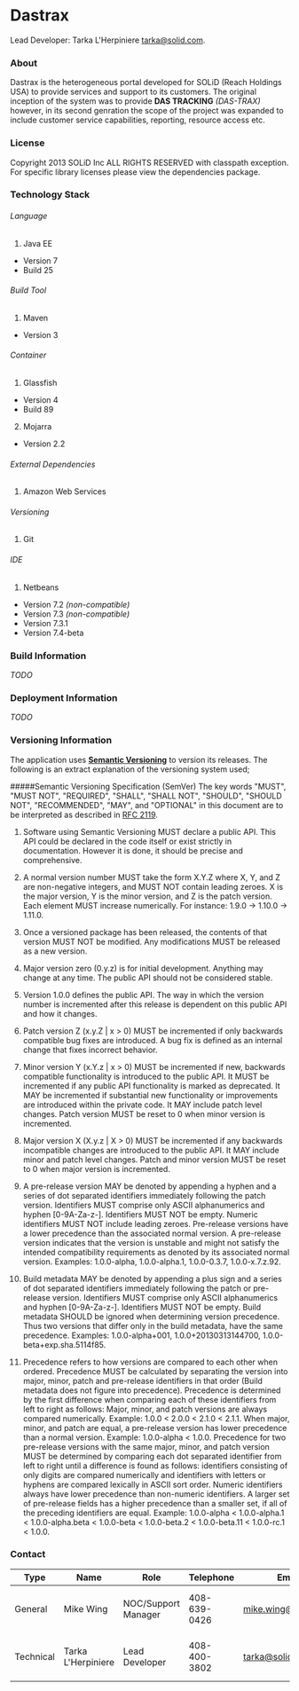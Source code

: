 # Dastrax
Lead Developer: Tarka L'Herpiniere <tarka@solid.com>.

### About
Dastrax is the heterogeneous portal developed for SOLiD (Reach Holdings USA) to provide services and support to its customers. The original inception of the system was to provide **DAS TRACKING** *(DAS-TRAX)* however, in its second genration the scope of the project was expanded to include customer service capabilities, reporting, resource access etc. 

### License
Copyright 2013 SOLiD Inc ALL RIGHTS RESERVED with classpath exception. For specific library licenses please view the dependencies package. 

### Technology Stack
###### Language
1. Java EE
  * Version 7
  * Build 25

###### Build Tool
1. Maven
  * Version 3

###### Container
1. Glassfish
  * Version 4
  * Build 89
2. Mojarra
  * Version 2.2

###### External Dependencies
1. Amazon Web Services

###### Versioning
1. Git

###### IDE
1. Netbeans
  * Version 7.2 *(non-compatible)*
  * Version 7.3 *(non-compatible)*
  * Version 7.3.1
  * Version 7.4-beta

### Build Information
*TODO*

### Deployment Information
*TODO*

### Versioning Information
The application uses [**Semantic Versioning**](http://semver.org/) to version its releases. The following is an extract explanation of the versioning system used;

#####Semantic Versioning Specification (SemVer)
The key words "MUST", "MUST NOT", "REQUIRED", "SHALL", "SHALL NOT", "SHOULD", "SHOULD NOT", "RECOMMENDED", "MAY", and "OPTIONAL" in this document are to be interpreted as described in [RFC 2119](http://tools.ietf.org/html/rfc2119).

1. Software using Semantic Versioning MUST declare a public API. This API could be declared in the code itself or exist strictly in documentation. However it is done, it should be precise and comprehensive.

2. A normal version number MUST take the form X.Y.Z where X, Y, and Z are non-negative integers, and MUST NOT contain leading zeroes. X is the major version, Y is the minor version, and Z is the patch version. Each element MUST increase numerically. For instance: 1.9.0 -> 1.10.0 -> 1.11.0.

3. Once a versioned package has been released, the contents of that version MUST NOT be modified. Any modifications MUST be released as a new version.

4. Major version zero (0.y.z) is for initial development. Anything may change at any time. The public API should not be considered stable.

5. Version 1.0.0 defines the public API. The way in which the version number is incremented after this release is dependent on this public API and how it changes.

6. Patch version Z (x.y.Z | x > 0) MUST be incremented if only backwards compatible bug fixes are introduced. A bug fix is defined as an internal change that fixes incorrect behavior.

7. Minor version Y (x.Y.z | x > 0) MUST be incremented if new, backwards compatible functionality is introduced to the public API. It MUST be incremented if any public API functionality is marked as deprecated. It MAY be incremented if substantial new functionality or improvements are introduced within the private code. It MAY include patch level changes. Patch version MUST be reset to 0 when minor version is incremented.

8. Major version X (X.y.z | X > 0) MUST be incremented if any backwards incompatible changes are introduced to the public API. It MAY include minor and patch level changes. Patch and minor version MUST be reset to 0 when major version is incremented.

9. A pre-release version MAY be denoted by appending a hyphen and a series of dot separated identifiers immediately following the patch version. Identifiers MUST comprise only ASCII alphanumerics and hyphen [0-9A-Za-z-]. Identifiers MUST NOT be empty. Numeric identifiers MUST NOT include leading zeroes. Pre-release versions have a lower precedence than the associated normal version. A pre-release version indicates that the version is unstable and might not satisfy the intended compatibility requirements as denoted by its associated normal version. Examples: 1.0.0-alpha, 1.0.0-alpha.1, 1.0.0-0.3.7, 1.0.0-x.7.z.92.

10. Build metadata MAY be denoted by appending a plus sign and a series of dot separated identifiers immediately following the patch or pre-release version. Identifiers MUST comprise only ASCII alphanumerics and hyphen [0-9A-Za-z-]. Identifiers MUST NOT be empty. Build metadata SHOULD be ignored when determining version precedence. Thus two versions that differ only in the build metadata, have the same precedence. Examples: 1.0.0-alpha+001, 1.0.0+20130313144700, 1.0.0-beta+exp.sha.5114f85.

11. Precedence refers to how versions are compared to each other when ordered. Precedence MUST be calculated by separating the version into major, minor, patch and pre-release identifiers in that order (Build metadata does not figure into precedence). Precedence is determined by the first difference when comparing each of these identifiers from left to right as follows: Major, minor, and patch versions are always compared numerically. Example: 1.0.0 < 2.0.0 < 2.1.0 < 2.1.1. When major, minor, and patch are equal, a pre-release version has lower precedence than a normal version. Example: 1.0.0-alpha < 1.0.0. Precedence for two pre-release versions with the same major, minor, and patch version MUST be determined by comparing each dot separated identifier from left to right until a difference is found as follows: identifiers consisting of only digits are compared numerically and identifiers with letters or hyphens are compared lexically in ASCII sort order. Numeric identifiers always have lower precedence than non-numeric identifiers. A larger set of pre-release fields has a higher precedence than a smaller set, if all of the preceding identifiers are equal. Example: 1.0.0-alpha < 1.0.0-alpha.1 < 1.0.0-alpha.beta < 1.0.0-beta < 1.0.0-beta.2 < 1.0.0-beta.11 < 1.0.0-rc.1 < 1.0.0.

### Contact
| Type      | Name               | Role                | Telephone    | Email               | Address                              |
|---------- | ------------------ | ------------------- | ------------ | ------------------- | ------------------------------------ |
| General   | Mike Wing          | NOC/Support Manager | 408-639-0426 | mike.wing@solid.com | 617 N MARY AVE, SUNNYVALE, CA, 94085 |
| Technical | Tarka L'Herpiniere | Lead Developer      | 408-400-3802 | tarka@solid.com     | 617 N MARY AVE, SUNNYVALE, CA, 94085 |


